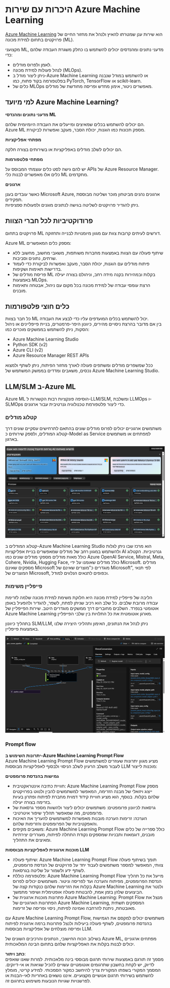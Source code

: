 # **היכרות עם שירות Azure Machine Learning**

[Azure Machine Learning](https://ml.azure.com?WT.mc_id=aiml-138114-kinfeylo) הוא שירות ענן שמטרתו להאיץ ולנהל את מחזור החיים של פרויקטים בתחום למידת מכונה (ML).

מקצועני ML, מדעני נתונים ומהנדסים יכולים להשתמש בו כחלק משגרת העבודה שלהם כדי:

- לאמן ולפרוס מודלים.  
- לנהל פעולות למידת מכונה (MLOps).  
- ניתן ליצור מודל ב-Azure Machine Learning או להשתמש במודל שנבנה בפלטפורמה בקוד פתוח, כמו PyTorch, TensorFlow או scikit-learn.  
- כלים של MLOps מאפשרים ניטור, אימון מחדש ופריסה מחודשת של מודלים.  

## למי מיועד Azure Machine Learning?

**מדעני נתונים ומהנדסי ML**

הם יכולים להשתמש בכלים שמאיצים ומייעלים את העבודה היומיומית שלהם.  
Azure ML מספק תכונות כמו הוגנות, יכולת הסבר, מעקב ואפשרות לביקורת.  

**מפתחי אפליקציות**

הם יכולים לשלב מודלים באפליקציות או בשירותים בצורה חלקה.  

**מפתחי פלטפורמות**

יש להם גישה לסט כלים עוצמתי המבוסס על APIs של Azure Resource Manager.  
כלים אלו מאפשרים לבנות כלי ML מתקדמים.  

**ארגונים**

כאשר עובדים בענן Microsoft Azure, ארגונים נהנים מביטחון מוכר ושליטה מבוססת תפקידים.  
ניתן להגדיר פרויקטים לשליטה בגישה לנתונים מוגנים ולפעולות ספציפיות.  

## פרודוקטיביות לכל חברי הצוות

פרויקטים בתחום ML דורשים לעיתים קרובות צוות עם מגוון מיומנויות לבנייה ותחזוקה.  

Azure ML מספק כלים המאפשרים:  
- שיתוף פעולה עם הצוות באמצעות מחברות משותפות, משאבי מחשוב, מחשוב ללא שרתים, נתונים וסביבות.  
- פיתוח מודלים עם הוגנות, יכולת הסבר, מעקב ואפשרות לביקורת כדי לעמוד בדרישות תאימות ושקיפות.  
- פריסת מודלים של ML בקלות ובמהירות בקנה מידה רחב, וניהולם בצורה יעילה באמצעות MLOps.  
- הרצת עומסי עבודה של למידת מכונה בכל מקום עם ניהול, אבטחה ותאימות מובנים.  

## כלים חוצי פלטפורמות

כל חבר בצוות ML יכול להשתמש בכלים המועדפים עליו כדי לבצע את העבודה.  
בין אם מדובר בהרצת ניסויים מהירים, כיוונון היפר-פרמטרים, בניית פייפליינים או ניהול הסקות, ניתן להשתמש בממשקים מוכרים כמו:  
- Azure Machine Learning Studio  
- Python SDK (v2)  
- Azure CLI (v2)  
- Azure Resource Manager REST APIs  

ככל שמשפרים מודלים ומשתפים פעולה לאורך מחזור הפיתוח, ניתן לשתף ולמצוא נכסים, משאבים ומדדים בממשק המשתמש של Azure Machine Learning Studio.  

## **LLM/SLM ב-Azure ML**

Azure ML הוסיפה פונקציות רבות הקשורות ל-LLM/SLM, ומשלבת LLMOps ו-SLMOps כדי ליצור פלטפורמת טכנולוגיה גנרטיבית עבור ארגונים.  

### **קטלוג מודלים**

משתמשים ארגוניים יכולים לפרוס מודלים שונים בהתאם לתרחישים עסקיים שונים דרך קטלוג המודלים, ולספק שירותים כ-Model as Service למפתחים או משתמשים בארגון.  

![models](../../../../translated_images/models.2450411eac222e539ffb55785a8f550d01be1030bd8eb67c9c4f9ae4ca5d64be.he.png)

קטלוג המודלים ב-Azure Machine Learning Studio הוא מרכז שבו ניתן לגלות ולהשתמש במגוון רחב של מודלים שמאפשרים בניית אפליקציות AI גנרטיביות. הקטלוג כולל מאות מודלים מספקי מודלים שונים כמו Azure OpenAI Service, Mistral, Meta, Cohere, Nvidia, Hugging Face, כולל מודלים שאומנו על ידי Microsoft. מודלים מספקים שאינם Microsoft מוגדרים כ"מוצרים שאינם של Microsoft", לפי תנאי המוצרים של Microsoft, וכפופים לתנאים הנלווים למודל.  

### **פייפליין משימות**

הליבה של פייפליין למידת מכונה היא חלוקת משימת למידת מכונה שלמה לזרימת עבודה מרובת שלבים. כל שלב הוא רכיב שניתן לפתח, לשפר, להגדיר ולהפעיל באופן אוטומטי בנפרד. השלבים מחוברים דרך ממשקים מוגדרים היטב. שירות הפייפליין של Azure Machine Learning מארגן אוטומטית את כל התלויות בין שלבי הפייפליין.  

בתהליך כיוונון SLM/LLM, ניתן לנהל את הנתונים, האימון ותהליכי היצירה שלנו באמצעות פייפליין.  

![finetuning](../../../../translated_images/finetuning.b52e4aa971dfd8d3c668db913a2b419380533bd3a920d227ec19c078b7b3f309.he.png)

### **Prompt flow**

**יתרונות השימוש ב-Azure Machine Learning Prompt Flow**  
Azure Machine Learning Prompt Flow מציע מגוון יתרונות שעוזרים למשתמשים לעבור משלב הרעיון לשלב הניסוי ולבסוף לאפליקציות מבוססות LLM מוכנות לייצור:  

**גמישות בהנדסת פרומפטים**  

- חוויית כתיבה אינטראקטיבית: Azure Machine Learning Prompt Flow מספק ייצוג ויזואלי של מבנה הזרימה, המאפשר למשתמשים להבין ולנווט בפרויקטים שלהם בקלות. בנוסף, הוא מציע חוויית קידוד דמוית מחברת לפיתוח ופתרון בעיות בזרימה בצורה יעילה.  
- גרסאות לכיוונון פרומפטים: משתמשים יכולים ליצור ולהשוות מספר גרסאות של פרומפטים, מה שמאפשר תהליך שיפור איטרטיבי.  
- הערכה: זרימות הערכה מובנות מאפשרות למשתמשים להעריך את האיכות והאפקטיביות של הפרומפטים והזרימות שלהם.  
- משאבים מקיפים: Azure Machine Learning Prompt Flow כולל ספרייה של כלים מובנים, דוגמאות ותבניות שמספקים נקודת התחלה לפיתוח, מעוררים יצירתיות ומאיצים את התהליך.  

**מוכנות ארגונית לאפליקציות מבוססות LLM**  

- שיתוף פעולה: Azure Machine Learning Prompt Flow תומך בשיתוף פעולה צוותי, המאפשר למספר משתמשים לעבוד יחד על פרויקטים של הנדסת פרומפטים, לשתף ידע ולשמור על שליטה בגרסאות.  
- פלטפורמה כוללת: Azure Machine Learning Prompt Flow מייעל את כל תהליך הנדסת הפרומפטים, מפיתוח והערכה ועד לפריסה וניטור. משתמשים יכולים לפרוס בקלות את הזרימות שלהם כנקודות קצה של Azure Machine Learning ולנטר את הביצועים שלהן בזמן אמת, להבטחת פעולה אופטימלית ושיפור מתמשך.  
- פתרונות מוכנות ארגונית של Azure Machine Learning: Prompt Flow מנצל את הפתרונות הארגוניים של Azure Machine Learning, המספקים תשתית מאובטחת, ניתנת להרחבה ואמינה לפיתוח, ניסוי ופריסה של זרימות.  

עם Azure Machine Learning Prompt Flow, משתמשים יכולים למקסם את הגמישות בהנדסת פרומפטים, לשתף פעולה ביעילות ולנצל פתרונות ברמה ארגונית לפיתוח ופריסה מוצלחים של אפליקציות מבוססות LLM.  

בשילוב הכוח החישובי, הנתונים והרכיבים השונים של Azure ML, מפתחים ארגוניים יכולים לבנות בקלות את האפליקציות שלהם בתחום הבינה המלאכותית.  

**כתב ויתור**:  
מסמך זה תורגם באמצעות שירותי תרגום מבוססי בינה מלאכותית. למרות שאנו שואפים לדיוק, יש לקחת בחשבון שתרגומים אוטומטיים עשויים להכיל שגיאות או אי-דיוקים. המסמך המקורי בשפתו המקורית צריך להיחשב כמקור הסמכותי. למידע קריטי, מומלץ להשתמש בשירותי תרגום אנושיים מקצועיים. איננו נושאים באחריות לאי-הבנות או לפרשנויות שגויות הנובעות משימוש בתרגום זה.